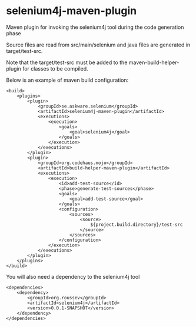 selenium4j-maven-plugin
=======================

Maven plugin for invoking the selenium4j tool during the code generation phase

Source files are read from src/main/selenium and java files are generated in target/test-src.

Note that the target/test-src must be added to the maven-build-helper-plugin for classes to be compiled.


Below is an example of maven build configuration:

	<build>
		<plugins>
			<plugin>
				<groupId>se.askware.selenium</groupId>
				<artifactId>selenium4j-maven-plugin</artifactId>
				<executions>
					<execution>
						<goals>
							<goal>selenium4j</goal>
						</goals>
					</execution>
				</executions>
			</plugin>
			<plugin>
				<groupId>org.codehaus.mojo</groupId>
				<artifactId>build-helper-maven-plugin</artifactId>
				<executions>
					<execution>
						<id>add-test-source</id>
						<phase>generate-test-sources</phase>
						<goals>
							<goal>add-test-source</goal>
						</goals>
						<configuration>
							<sources>
								<source>
									${project.build.directory}/test-src
								</source>
							</sources>
						</configuration>
					</execution>
				</executions>
			</plugin>
		</plugins>
	</build>

	
You will also need a dependency to the selenium4j tool

	<dependencies>
		<dependency>
			<groupId>org.roussev</groupId>
			<artifactId>selenium4j</artifactId>
			<version>0.0.1-SNAPSHOT</version>
		</dependency>
	</dependencies>
